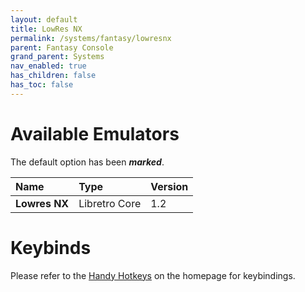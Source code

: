 ```yaml
---
layout: default
title: LowRes NX
permalink: /systems/fantasy/lowresnx
parent: Fantasy Console
grand_parent: Systems
nav_enabled: true
has_children: false
has_toc: false
---
```


# Available Emulators

The default option has been ***marked***.

| Name               | Type             | Version           |
|:-------------------|:-----------------|:------------------|
| **Lowres NX**      | Libretro Core    | 1.2               |


# Keybinds 

Please refer to the [Handy Hotkeys](/#handyhotkeys) on the homepage for keybindings.